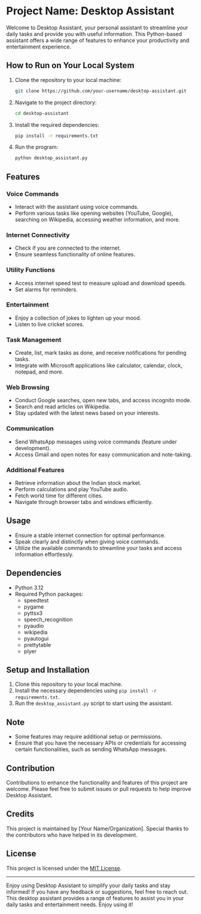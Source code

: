 # Project Name: Desktop Assistant

Welcome to Desktop Assistant, your personal assistant to streamline your daily tasks and provide you with useful information. This Python-based assistant offers a wide range of features to enhance your productivity and entertainment experience.

## How to Run on Your Local System

1. Clone the repository to your local machine:
    ```bash
    git clone https://github.com/your-username/desktop-assistant.git
    ```
2. Navigate to the project directory:
    ```bash
    cd desktop-assistant
    ```
3. Install the required dependencies:
    ```bash
    pip install -r requirements.txt
    ```
4. Run the program:
    ```bash
    python desktop_assistant.py
    ```


## Features

### Voice Commands
- Interact with the assistant using voice commands.
- Perform various tasks like opening websites (YouTube, Google), searching on Wikipedia, accessing weather information, and more.

### Internet Connectivity
- Check if you are connected to the internet.
- Ensure seamless functionality of online features.

### Utility Functions
- Access internet speed test to measure upload and download speeds.
- Set alarms for reminders.

### Entertainment
- Enjoy a collection of jokes to lighten up your mood.
- Listen to live cricket scores.

### Task Management
- Create, list, mark tasks as done, and receive notifications for pending tasks.
- Integrate with Microsoft applications like calculator, calendar, clock, notepad, and more.

### Web Browsing
- Conduct Google searches, open new tabs, and access incognito mode.
- Search and read articles on Wikipedia.
- Stay updated with the latest news based on your interests.

### Communication
- Send WhatsApp messages using voice commands (feature under development).
- Access Gmail and open notes for easy communication and note-taking.

### Additional Features
- Retrieve information about the Indian stock market.
- Perform calculations and play YouTube audio.
- Fetch world time for different cities.
- Navigate through browser tabs and windows efficiently.

## Usage
- Ensure a stable internet connection for optimal performance.
- Speak clearly and distinctly when giving voice commands.
- Utilize the available commands to streamline your tasks and access information effortlessly.

## Dependencies
- Python 3.12
- Required Python packages:
  - speedtest
  - pygame
  - pyttsx3
  - speech_recognition
  - pyaudio
  - wikipedia
  - pyautogui
  - prettytable
  - plyer

## Setup and Installation
1. Clone this repository to your local machine.
2. Install the necessary dependencies using `pip install -r requirements.txt`.
3. Run the `desktop_assistant.py` script to start using the assistant.

## Note
- Some features may require additional setup or permissions.
- Ensure that you have the necessary APIs or credentials for accessing certain functionalities, such as sending WhatsApp messages.

## Contribution
Contributions to enhance the functionality and features of this project are welcome. Please feel free to submit issues or pull requests to help improve Desktop Assistant.

## Credits
This project is maintained by [Your Name/Organization]. Special thanks to the contributors who have helped in its development.

## License
This project is licensed under the [MIT License](LICENSE).

---

Enjoy using Desktop Assistant to simplify your daily tasks and stay informed! If you have any feedback or suggestions, feel free to reach out.
This desktop assistant provides a range of features to assist you in your daily tasks and entertainment needs. Enjoy using it!

